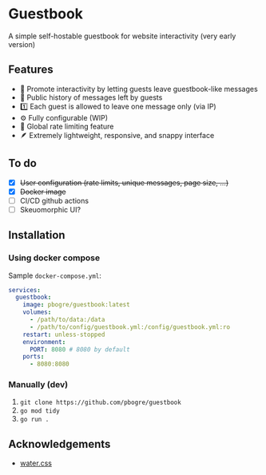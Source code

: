 # Guestbook

A simple self-hostable guestbook for website interactivity (very early version)

## Features
- 📝 Promote interactivity by letting guests leave guestbook-like messages
- 📜 Public history of messages left by guests
- 1️⃣  Each guest is allowed to leave one message only (via IP)
- ⚙️  Fully configurable (WIP)
- 🙅 Global rate limiting feature
- 🪶 Extremely lightweight, responsive, and snappy interface

## To do
- [x] ~~User configuration (rate limits, unique messages, page size, ...)~~
- [x] ~~Docker image~~
- [ ] CI/CD github actions
- [ ] Skeuomorphic UI?

## Installation

### Using docker compose

Sample `docker-compose.yml`:
```yml
services:
  guestbook:
    image: pbogre/guestbook:latest
    volumes:
      - /path/to/data:/data
      - /path/to/config/guestbook.yml:/config/guestbook.yml:ro
    restart: unless-stopped
    environment:
      PORT: 8080 # 8080 by default
    ports:
      - 8080:8080
```

### Manually (dev)
1. `git clone https://github.com/pbogre/guestbook`
2. `go mod tidy`
3. `go run .`

## Acknowledgements
- [water.css](https://watercss.kognise.dev/)

